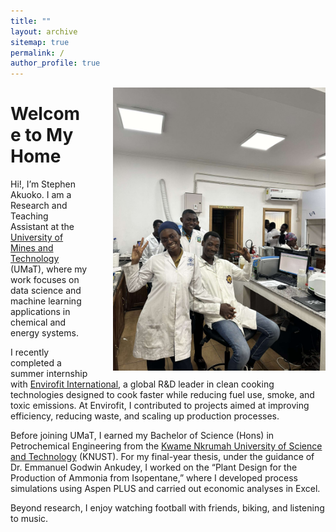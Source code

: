 ```yaml
---
title: ""
layout: archive
sitemap: true
permalink: /
author_profile: true
---
```


<img src="/assets/images/Cover.jpg" width="340px" alt="Nora Loose" align="right" style="margin-left: 40px; margin-bottom: 10px;" />

# Welcome to My Home


Hi!, I’m Stephen Akuoko. I am a Research and Teaching Assistant at the [University of Mines and Technology](https://umat.edu.gh/) (UMaT), where my work focuses on data science and machine learning applications in chemical and energy systems.

I recently completed a summer internship with [Envirofit International](https://envirofit.org/), a global R&D leader in clean cooking technologies designed to cook faster while reducing fuel use, smoke, and toxic emissions. At Envirofit, I contributed to projects aimed at improving efficiency, reducing waste, and scaling up production processes.

Before joining UMaT, I earned my Bachelor of Science (Hons) in Petrochemical Engineering from the [Kwame Nkrumah University of Science and Technology](https://chemeng.knust.edu.gh/) (KNUST). For my final-year thesis, under the guidance of Dr. Emmanuel Godwin Ankudey, I worked on the “Plant Design for the Production of Ammonia from Isopentane,” where I developed process simulations using Aspen PLUS and carried out economic analyses in Excel.

Beyond research, I enjoy watching football with friends, biking, and listening to music.

